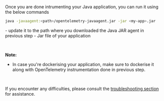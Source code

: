 &nbsp;

Once you are done intrumenting your Java application, you can run it using the below commands


```bash
java -javaagent:<path>/opentelemetry-javaagent.jar -jar <my-app>.jar
```

<path> - update it to the path where you downloaded the Java JAR agent in previous step
<my-app> - Jar file of your application

&nbsp;

**Note:**
- In case you're dockerising your application, make sure to dockerise it along with OpenTelemetry instrumentation done in previous step.

&nbsp;

If you encounter any difficulties, please consult the [troubleshooting section](https://signoz.io/docs/instrumentation/springboot/#troubleshooting-your-installation) for assistance.